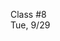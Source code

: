 <div class="lecture1">

<div class="column_date">
<p markdown="block">

Class #8 <br>
Tue, 9/29

</p>
</div>
<div class="column_materials">
<p markdown="block">



</p>
</div>

<div class="column_assign">
<p markdown="block">



</p>
</div>

</div>

